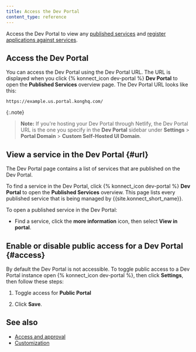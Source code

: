 ```yaml
---
title: Access the Dev Portal
content_type: reference
---
```


Access the Dev Portal to view any [published services](/konnect/servicehub/service-documentation/)
and [register applications against services](/konnect/dev-portal/applications/dev-reg-app-service/).

## Access the Dev Portal

You can access the Dev Portal using the Dev Portal URL. The URL is displayed when you click {% konnect_icon dev-portal %} **Dev Portal** to open the **Published Services** overview page.
The Dev Portal URL looks like this: 
    
    https://example.us.portal.konghq.com/

{:.note}
> **Note:** If you're hosting your Dev Portal through Netlify, the Dev Portal URL is the one you specify in the **Dev Portal** sidebar under **Settings** > **Portal Domain** > **Custom Self-Hosted UI Domain**. 

## View a service in the Dev Portal {#url}

The Dev Portal page contains a list of services that are published on the Dev Portal. 

To find a service in the Dev Portal, click {% konnect_icon dev-portal %} **Dev Portal** to open the **Published Services** overview. This page lists every published service that is being managed by {{site.konnect_short_name}}. 

To open a published service in the Dev Portal:  

* Find a service, click the **more information** icon, then select **View in portal**.


## Enable or disable public access for a Dev Portal {#access}

By default the Dev Portal is not accessible. To toggle public access to a Dev Portal instance open {% konnect_icon dev-portal %}, then click **Settings**, then follow these steps: 

1. Toggle access for **Public Portal**

2. Click **Save**.

## See also

* [Access and approval](/konnect/dev-portal/access-and-approval/manage-devs/)
* [Customization](/konnect/dev-portal/customization/)
